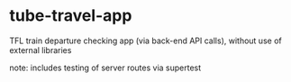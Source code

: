 # tube-travel-app
TFL train departure checking app (via back-end API calls), without use of external libraries


note: includes testing of server routes via supertest
